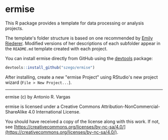 
# ermise

<!-- badges: start -->
<!-- badges: end -->

This R package provides a template for data processing or analysis projects.

The template's folder structure is based on one recommended by [Emily Riederer](https://emilyriederer.netlify.app/post/team-of-packages/). Modified versions of her descriptions of each subfolder appear in the `README.md` template created with each project.

You can install ermise directly from GitHub using the [devtools](https://cran.r-project.org/package=devtools) package:

``` r
devtools::install_github("szego/ermise")
```

After installing, create a new "ermise Project" using RStudio's new project wizard (`File > New Project...`).

-----

ermise (c) by Antonio R. Vargas

ermise is licensed under a Creative Commons Attribution-NonCommercial-ShareAlike 4.0 International License.

You should have received a copy of the license along with this work. If not, see [https://creativecommons.org/licenses/by-nc-sa/4.0/](https://creativecommons.org/licenses/by-nc-sa/4.0/).
